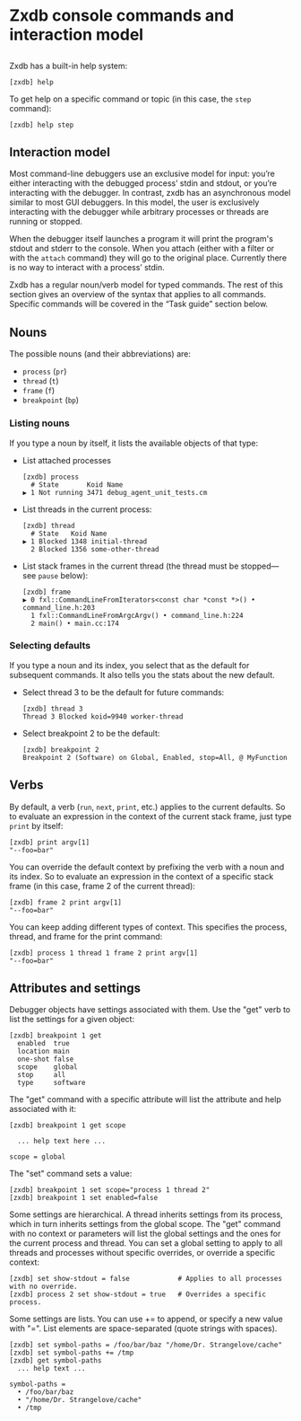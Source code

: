 # Zxdb console commands and interaction model

##

Zxdb has a built-in help system:

```none {:.devsite-disable-click-to-copy}
[zxdb] help
```

To get help on a specific command or topic (in this case, the `step` command):

```none {:.devsite-disable-click-to-copy}
[zxdb] help step
```

## Interaction model

Most command-line debuggers use an exclusive model for input: you’re either interacting with the
debugged process’ stdin and stdout, or you’re interacting with the debugger. In contrast, zxdb has
an asynchronous model similar to most GUI debuggers. In this model, the user is exclusively
interacting with the debugger while arbitrary processes or threads are running or stopped.

When the debugger itself launches a program it will print the program's stdout and stderr to the
console. When you attach (either with a filter or with the `attach` command) they will go to the
original place. Currently there is no way to interact with a process’ stdin.

Zxdb has a regular noun/verb model for typed commands. The rest of this section gives an overview of
the syntax that applies to all commands. Specific commands will be covered in the “Task guide”
section below.

## Nouns

The possible nouns (and their abbreviations) are:

  * `process` (`pr`)
  * `thread` (`t`)
  * `frame` (`f`)
  * `breakpoint` (`bp`)

### Listing nouns

If you type a noun by itself, it lists the available objects of that type:

  * List attached processes

    ```none {:.devsite-disable-click-to-copy}
    [zxdb] process
      # State       Koid Name
    ▶ 1 Not running 3471 debug_agent_unit_tests.cm
    ```

  * List threads in the current process:

    ```none {:.devsite-disable-click-to-copy}
    [zxdb] thread
      # State   Koid Name
    ▶ 1 Blocked 1348 initial-thread
      2 Blocked 1356 some-other-thread
    ```

  * List stack frames in the current thread (the thread must be stopped—see
    `pause` below):

    ```none {:.devsite-disable-click-to-copy}
    [zxdb] frame
    ▶ 0 fxl::CommandLineFromIterators<const char *const *>() • command_line.h:203
      1 fxl::CommandLineFromArgcArgv() • command_line.h:224
      2 main() • main.cc:174
    ```

### Selecting defaults

If you type a noun and its index, you select that as the default for subsequent commands. It also
tells you the stats about the new default.

  * Select thread 3 to be the default for future commands:

    ```none {:.devsite-disable-click-to-copy}
    [zxdb] thread 3
    Thread 3 Blocked koid=9940 worker-thread
    ```

  * Select breakpoint 2 to be the default:

    ```none {:.devsite-disable-click-to-copy}
    [zxdb] breakpoint 2
    Breakpoint 2 (Software) on Global, Enabled, stop=All, @ MyFunction
    ```

## Verbs

By default, a verb (`run`, `next`, `print`, etc.) applies to the current defaults. So to evaluate an
expression in the context of the current stack frame, just type `print` by itself:

```none {:.devsite-disable-click-to-copy}
[zxdb] print argv[1]
"--foo=bar"
```

You can override the default context by prefixing the verb with a noun and its index. So to evaluate
an expression in the context of a specific stack frame (in this case, frame 2 of the current
thread):

```none {:.devsite-disable-click-to-copy}
[zxdb] frame 2 print argv[1]
"--foo=bar"
```

You can keep adding different types of context. This specifies the process, thread, and frame for
the print command:

```none {:.devsite-disable-click-to-copy}
[zxdb] process 1 thread 1 frame 2 print argv[1]
"--foo=bar"
```

## Attributes and settings

Debugger objects have settings associated with them. Use the "get" verb to list the settings for
a given object:

```none {:.devsite-disable-click-to-copy}
[zxdb] breakpoint 1 get
  enabled  true
  location main
  one-shot false
  scope    global
  stop     all
  type     software
```

The "get" command with a specific attribute will list the attribute and help associated with it:

```none {:.devsite-disable-click-to-copy}
[zxdb] breakpoint 1 get scope

  ... help text here ...

scope = global
```

The "set" command sets a value:

```none {:.devsite-disable-click-to-copy}
[zxdb] breakpoint 1 set scope="process 1 thread 2"
[zxdb] breakpoint 1 set enabled=false
```

Some settings are hierarchical. A thread inherits settings from its process, which in turn inherits
settings from the global scope. The "get" command with no context or parameters will list the
global settings and the ones for the current process and thread. You can set a global setting to
apply to all threads and processes without specific overrides, or override a specific context:

```none {:.devsite-disable-click-to-copy}
[zxdb] set show-stdout = false            # Applies to all processes with no override.
[zxdb] process 2 set show-stdout = true   # Overrides a specific process.
```

Some settings are lists. You can use += to append, or specify a new value with "=". List elements
are space-separated (quote strings with spaces).

```none {:.devsite-disable-click-to-copy}
[zxdb] set symbol-paths = /foo/bar/baz "/home/Dr. Strangelove/cache"
[zxdb] set symbol-paths += /tmp
[zxdb] get symbol-paths
  ... help text ...

symbol-paths =
  • /foo/bar/baz
  • "/home/Dr. Strangelove/cache"
  • /tmp
```
